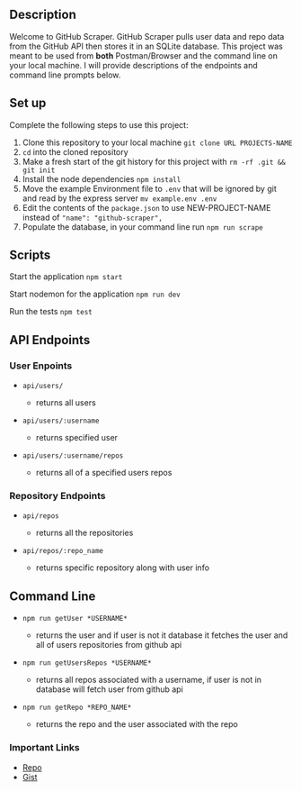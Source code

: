 
## Description

Welcome to GitHub Scraper. GitHub Scraper pulls user data and repo data from the GitHub API then stores it in an SQLite database. This project was meant to be used from __both__ Postman/Browser and the command line on your local machine. I will provide descriptions of the endpoints and command line prompts below.

## Set up

Complete the following steps to use this project:

1. Clone this repository to your local machine `git clone URL PROJECTS-NAME`
2. `cd` into the cloned repository
3. Make a fresh start of the git history for this project with `rm -rf .git && git init`
4. Install the node dependencies `npm install`
5. Move the example Environment file to `.env` that will be ignored by git and read by the express server `mv example.env .env`
6. Edit the contents of the `package.json` to use NEW-PROJECT-NAME instead of `"name": "github-scraper",`
7. Populate the database, in your command line run `npm run scrape` 

## Scripts 

Start the application `npm start`

Start nodemon for the application `npm run dev`

Run the tests `npm test`

## API Endpoints

### User Enpoints

- `api/users/` 
  - returns all users

- `api/users/:username`
  - returns specified user

- `api/users/:username/repos`
  - returns all of a specified users repos

### Repository Endpoints

- `api/repos`
  - returns all the repositories

- `api/repos/:repo_name`
  - returns specific repository along with user info



## Command Line

- `npm run getUser *USERNAME*`
  - returns the user and if user is not it database it fetches the user and all of users repositories from github api

- `npm run getUsersRepos *USERNAME*`
  - returns all repos associated with a username, if user is not in database will fetch user from github api

- `npm run getRepo *REPO_NAME*`
  - returns the repo and the user associated with the repo


### Important Links

- [Repo](https://github.com/bateman001/github-scraper)
- [Gist](https://gist.github.com/bateman001/eea2d261c2508746d28ab82008605a5c)



